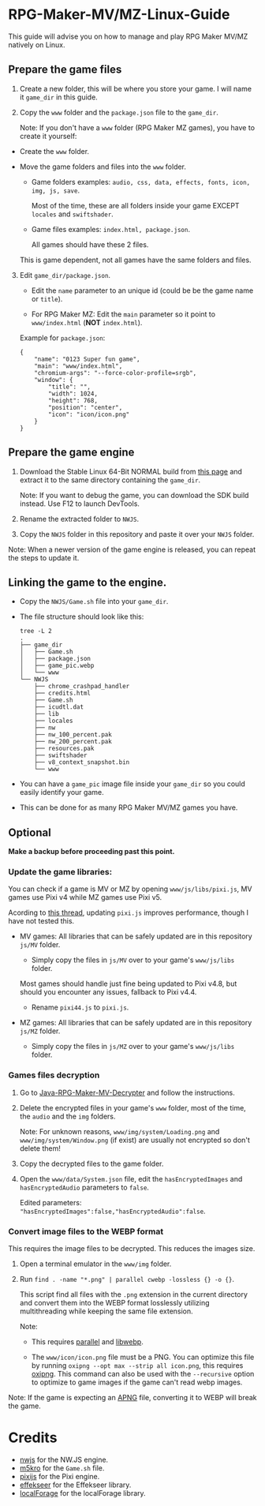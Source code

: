 # RPG-Maker-MV/MZ-Linux-Guide
This guide will advise you on how to manage and play RPG Maker MV/MZ natively on Linux.

## Prepare the game files
1. Create a new folder, this will be where you store your game. I will name it `game_dir` in this guide.

2. Copy the `www` folder and the `package.json` file to the `game_dir`.

    Note: If you don't have a `www` folder (RPG Maker MZ games), you have to create it yourself:

- Create the `www` folder.

- Move the game folders and files into the `www` folder.
    - Game folders examples: `audio, css, data, effects, fonts, icon, img, js, save`.

        Most of the time, these are all folders inside your game EXCEPT `locales` and `swiftshader`. 
    
    - Game files examples: `index.html, package.json`.

        All games should have these 2 files.

    This is game dependent, not all games have the same folders and files.

3. Edit `game_dir/package.json`.
    - Edit the `name` parameter to an unique id (could be be the game name or `title`).

    - For RPG Maker MZ: Edit the `main` parameter so it point to `www/index.html` (**NOT** `index.html`). 
    
    Example for `package.json`:
    ```
    {
        "name": "0123 Super fun game",
        "main": "www/index.html",
        "chromium-args": "--force-color-profile=srgb",
        "window": {
            "title": "",
            "width": 1024,
            "height": 768,
            "position": "center",
            "icon": "icon/icon.png"
        }
    }
    ```

## Prepare the game engine
1. Download the Stable Linux 64-Bit NORMAL build from [this page](https://nwjs.io/downloads) and extract it to the same directory containing the `game_dir`.

    Note: If you want to debug the game, you can download the SDK build instead. Use F12 to launch DevTools.

2. Rename the extracted folder to `NWJS`.

3. Copy the `NWJS` folder in this repository and paste it over your `NWJS` folder.

Note: When a newer version of the game engine is released, you can repeat the steps to update it.

## Linking the game to the engine.
- Copy the `NWJS/Game.sh` file into your `game_dir`.

- The file structure should look like this:
    ```
    tree -L 2
    .
    ├── game_dir
    │   ├── Game.sh
    │   ├── package.json
    │   ├── game_pic.webp
    │   └── www
    └── NWJS
        ├── chrome_crashpad_handler
        ├── credits.html
        ├── Game.sh
        ├── icudtl.dat
        ├── lib
        ├── locales
        ├── nw
        ├── nw_100_percent.pak
        ├── nw_200_percent.pak
        ├── resources.pak
        ├── swiftshader
        ├── v8_context_snapshot.bin
        └── www
    ```

- You can have a `game_pic` image file inside your `game_dir` so you could easily identify your game.

- This can be done for as many RPG Maker MV/MZ games you have.

## Optional
**Make a backup before proceeding past this point.**

### Update the game libraries:
You can check if a game is MV or MZ by opening `www/js/libs/pixi.js`, MV games use Pixi v4 while MZ games use Pixi v5.

Acording to [this thread](https://forums.rpgmakerweb.com/index.php?threads/123317), updating `pixi.js` improves performance, though I have not tested this.

- MV games: All libraries that can be safely updated are in this repository `js/MV` folder.
    - Simply copy the files in `js/MV` over to your game's `www/js/libs` folder.

    Most games should handle just fine being updated to Pixi v4.8, but should you encounter any issues, fallback to Pixi v4.4.
    - Rename `pixi44.js` to `pixi.js`.

- MZ games: All libraries that can be safely updated are in this repository `js/MZ` folder.
    - Simply copy the files in `js/MZ` over to your game's `www/js/libs` folder.

### Games files decryption
1. Go to [Java-RPG-Maker-MV-Decrypter](https://gitlab.com/Petschko/Java-RPG-Maker-MV-Decrypter) and follow the instructions.

2. Delete the encrypted files in your game's `www` folder, most of the time, the `audio` and the `img` folders.

    Note: For unknown reasons, `www/img/system/Loading.png` and `www/img/system/Window.png` (if exist) are usually not encrypted so don't delete them!

3. Copy the decrypted files to the game folder.

4. Open the `www/data/System.json` file, edit the `hasEncryptedImages` and `hasEncryptedAudio` parameters to `false`.

    Edited parameters: `"hasEncryptedImages":false,"hasEncryptedAudio":false`.

### Convert image files to the WEBP format
This requires the image files to be decrypted. This reduces the images size.

1. Open a terminal emulator in the `www/img` folder.

2. Run `find . -name "*.png" | parallel cwebp -lossless {} -o {}`.

    This script find all files with the `.png` extension in the current directory and convert them into the WEBP format losslessly utilizing multithreading while keeping the same file extension.

    Note:
    - This requires [parallel](https://www.gnu.org/software/parallel) and [libwebp](https://chromium.googlesource.com/webm/libwebp).

    - The `www/icon/icon.png` file must be a PNG. You can optimize this file by running `oxipng --opt max --strip all icon.png`, this requires [oxipng](https://github.com/shssoichiro/oxipng).
    This command can also be used with the `--recursive` option to optimize to game images if the game can't read webp images.

  Note: If the game is expecting an [APNG](https://wiki.adminforge.de/wiki/APNG) file, converting it to WEBP will break the game.

# Credits
- [nwjs](https://github.com/nwjs/nw.js) for the NW.JS engine.
- [m5kro](https://github.com/m5kro/Painless-Porter) for the `Game.sh` file.
- [pixijs](https://github.com/pixijs/pixijs) for the Pixi engine.
- [effekseer](https://github.com/effekseer/EffekseerForWebGL) for the Effekseer library.
- [localForage](https://github.com/localForage/localForage) for the localForage library.
